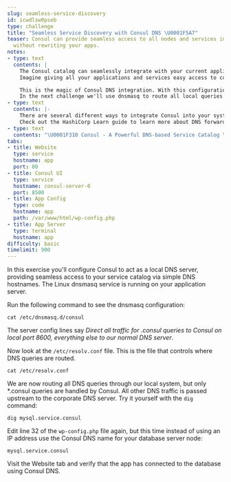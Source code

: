 ```yaml
---
slug: seamless-service-discovery
id: icwdlsw0pseb
type: challenge
title: "Seamless Service Discovery with Consul DNS \U0001F5A7"
teaser: Consul can provide seamless access to all nodes and services in the catalog,
  without rewriting your apps.
notes:
- type: text
  contents: |
    The Consul catalog can seamlessly integrate with your current application infrastructure without changing any of your code.
    Imagine giving all your applications and services easy access to configuration data, health checks, and network info. <br>

    This is the magic of Consul DNS integration. With this configuration any application that speaks DNS can take advantage of the powerful Consul service catalog.
    In the next challenge we'll use dnsmasq to route all local queries for *.consul addresses to the Consul service. Our application will now be able to use a simple Consul-managed DNS name for connecting to the database.
- type: text
  contents: |-
    There are several different ways to integrate Consul into your system DNS. <br>
    Check out the HashiCorp Learn guide to learn more about DNS forwarding: https://learn.hashicorp.com/consul/security-networking/forwarding
- type: text
  contents: "\U0001F310 Consul - A Powerful DNS-based Service Catalog \U0001F578️"
tabs:
- title: Website
  type: service
  hostname: app
  port: 80
- title: Consul UI
  type: service
  hostname: consul-server-0
  port: 8500
- title: App Config
  type: code
  hostname: app
  path: /var/www/html/wp-config.php
- title: App Server
  type: terminal
  hostname: app
difficulty: basic
timelimit: 900
---
```

In this exercise you'll configure Consul to act as a local DNS server,
providing seamless access to your service catalog via simple DNS hostnames. The
Linux dnsmasq service is running on your application server. <br>

Run the following command to see the dnsmasq configuration: <br>

```
cat /etc/dnsmasq.d/consul
```

The server config lines say _Direct all traffic for .consul queries to Consul on local port 8600, everything else to our normal DNS server_. <br>

Now look at the `/etc/resolv.conf` file.
This is the file that controls where DNS queries are routed. <br>

```
cat /etc/resolv.conf
```

We are now routing all DNS queries through our local system, but only *.consul queries are handled by Consul.
All other DNS traffic is passed upstream to the corporate DNS server.
Try it yourself with the `dig` command: <br>

```
dig mysql.service.consul
```

Edit line 32 of the `wp-config.php` file again, but this time instead of using an IP address
use the Consul DNS name for your database server node: <br>

```
mysql.service.consul
```

Visit the Website tab and verify that the app has connected to the database using Consul DNS.
